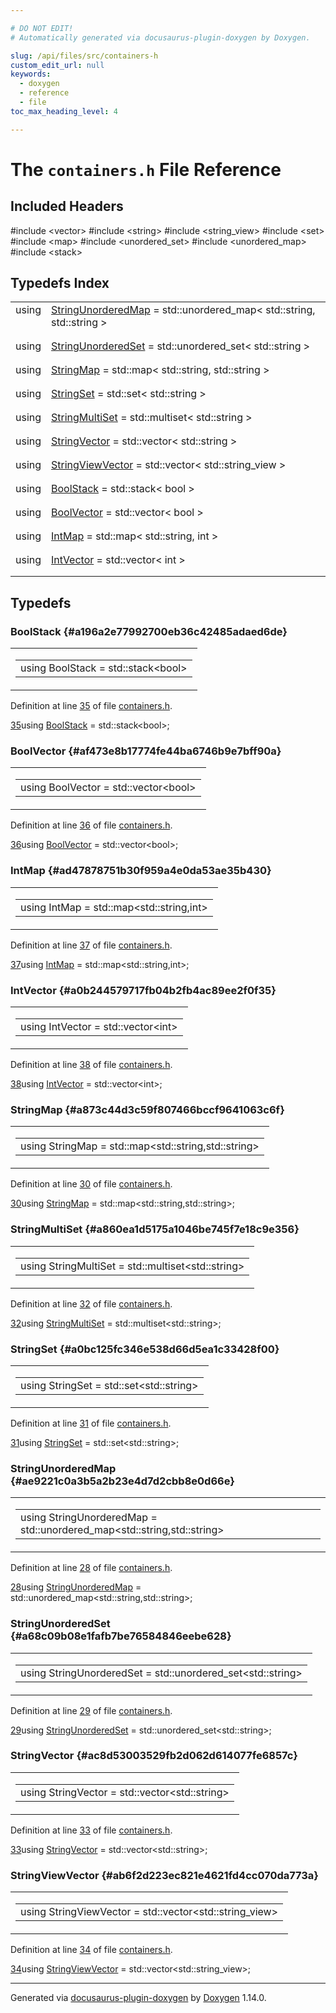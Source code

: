 ```yaml
---

# DO NOT EDIT!
# Automatically generated via docusaurus-plugin-doxygen by Doxygen.

slug: /api/files/src/containers-h
custom_edit_url: null
keywords:
  - doxygen
  - reference
  - file
toc_max_heading_level: 4

---
```


<div class="doxyPage">

# The `containers.h` File Reference



## Included Headers

<div class="doxyIncludesList">#include &lt;vector&gt;
#include &lt;string&gt;
#include &lt;string_view&gt;
#include &lt;set&gt;
#include &lt;map&gt;
#include &lt;unordered_set&gt;
#include &lt;unordered_map&gt;
#include &lt;stack&gt;
</div>

## Typedefs Index

<table class="doxyMembersIndex">

<tr class="doxyMemberIndexItem">
<td class="doxyMemberIndexItemType" align="left" valign="top">using</td>
<td class="doxyMemberIndexItemName" align="left" valign="top"><a href="#ae9221c0a3b5a2b23e4d7d2cbb8e0d66e">StringUnorderedMap</a> = std::unordered_map&lt; std::string, std::string &gt;</td>
</tr>
<tr class="doxyMemberIndexDescription">
<td class="doxyMemberIndexDescriptionLeft"></td>
<td class="doxyMemberIndexDescriptionRight">
</td>
</tr>
<tr class="doxyMemberIndexSeparator">
<td class="doxyMemberIndexSeparator" colspan="2"></td>
</tr>

<tr class="doxyMemberIndexItem">
<td class="doxyMemberIndexItemType" align="left" valign="top">using</td>
<td class="doxyMemberIndexItemName" align="left" valign="top"><a href="#a68c09b08e1fafb7be76584846eebe628">StringUnorderedSet</a> = std::unordered_set&lt; std::string &gt;</td>
</tr>
<tr class="doxyMemberIndexDescription">
<td class="doxyMemberIndexDescriptionLeft"></td>
<td class="doxyMemberIndexDescriptionRight">
</td>
</tr>
<tr class="doxyMemberIndexSeparator">
<td class="doxyMemberIndexSeparator" colspan="2"></td>
</tr>

<tr class="doxyMemberIndexItem">
<td class="doxyMemberIndexItemType" align="left" valign="top">using</td>
<td class="doxyMemberIndexItemName" align="left" valign="top"><a href="#a873c44d3c59f807466bccf9641063c6f">StringMap</a> = std::map&lt; std::string, std::string &gt;</td>
</tr>
<tr class="doxyMemberIndexDescription">
<td class="doxyMemberIndexDescriptionLeft"></td>
<td class="doxyMemberIndexDescriptionRight">
</td>
</tr>
<tr class="doxyMemberIndexSeparator">
<td class="doxyMemberIndexSeparator" colspan="2"></td>
</tr>

<tr class="doxyMemberIndexItem">
<td class="doxyMemberIndexItemType" align="left" valign="top">using</td>
<td class="doxyMemberIndexItemName" align="left" valign="top"><a href="#a0bc125fc346e538d66d5ea1c33428f00">StringSet</a> = std::set&lt; std::string &gt;</td>
</tr>
<tr class="doxyMemberIndexDescription">
<td class="doxyMemberIndexDescriptionLeft"></td>
<td class="doxyMemberIndexDescriptionRight">
</td>
</tr>
<tr class="doxyMemberIndexSeparator">
<td class="doxyMemberIndexSeparator" colspan="2"></td>
</tr>

<tr class="doxyMemberIndexItem">
<td class="doxyMemberIndexItemType" align="left" valign="top">using</td>
<td class="doxyMemberIndexItemName" align="left" valign="top"><a href="#a860ea1d5175a1046be745f7e18c9e356">StringMultiSet</a> = std::multiset&lt; std::string &gt;</td>
</tr>
<tr class="doxyMemberIndexDescription">
<td class="doxyMemberIndexDescriptionLeft"></td>
<td class="doxyMemberIndexDescriptionRight">
</td>
</tr>
<tr class="doxyMemberIndexSeparator">
<td class="doxyMemberIndexSeparator" colspan="2"></td>
</tr>

<tr class="doxyMemberIndexItem">
<td class="doxyMemberIndexItemType" align="left" valign="top">using</td>
<td class="doxyMemberIndexItemName" align="left" valign="top"><a href="#ac8d53003529fb2d062d614077fe6857c">StringVector</a> = std::vector&lt; std::string &gt;</td>
</tr>
<tr class="doxyMemberIndexDescription">
<td class="doxyMemberIndexDescriptionLeft"></td>
<td class="doxyMemberIndexDescriptionRight">
</td>
</tr>
<tr class="doxyMemberIndexSeparator">
<td class="doxyMemberIndexSeparator" colspan="2"></td>
</tr>

<tr class="doxyMemberIndexItem">
<td class="doxyMemberIndexItemType" align="left" valign="top">using</td>
<td class="doxyMemberIndexItemName" align="left" valign="top"><a href="#ab6f2d223ec821e4621fd4cc070da773a">StringViewVector</a> = std::vector&lt; std::string_view &gt;</td>
</tr>
<tr class="doxyMemberIndexDescription">
<td class="doxyMemberIndexDescriptionLeft"></td>
<td class="doxyMemberIndexDescriptionRight">
</td>
</tr>
<tr class="doxyMemberIndexSeparator">
<td class="doxyMemberIndexSeparator" colspan="2"></td>
</tr>

<tr class="doxyMemberIndexItem">
<td class="doxyMemberIndexItemType" align="left" valign="top">using</td>
<td class="doxyMemberIndexItemName" align="left" valign="top"><a href="#a196a2e77992700eb36c42485adaed6de">BoolStack</a> = std::stack&lt; bool &gt;</td>
</tr>
<tr class="doxyMemberIndexDescription">
<td class="doxyMemberIndexDescriptionLeft"></td>
<td class="doxyMemberIndexDescriptionRight">
</td>
</tr>
<tr class="doxyMemberIndexSeparator">
<td class="doxyMemberIndexSeparator" colspan="2"></td>
</tr>

<tr class="doxyMemberIndexItem">
<td class="doxyMemberIndexItemType" align="left" valign="top">using</td>
<td class="doxyMemberIndexItemName" align="left" valign="top"><a href="#af473e8b17774fe44ba6746b9e7bff90a">BoolVector</a> = std::vector&lt; bool &gt;</td>
</tr>
<tr class="doxyMemberIndexDescription">
<td class="doxyMemberIndexDescriptionLeft"></td>
<td class="doxyMemberIndexDescriptionRight">
</td>
</tr>
<tr class="doxyMemberIndexSeparator">
<td class="doxyMemberIndexSeparator" colspan="2"></td>
</tr>

<tr class="doxyMemberIndexItem">
<td class="doxyMemberIndexItemType" align="left" valign="top">using</td>
<td class="doxyMemberIndexItemName" align="left" valign="top"><a href="#ad47878751b30f959a4e0da53ae35b430">IntMap</a> = std::map&lt; std::string, int &gt;</td>
</tr>
<tr class="doxyMemberIndexDescription">
<td class="doxyMemberIndexDescriptionLeft"></td>
<td class="doxyMemberIndexDescriptionRight">
</td>
</tr>
<tr class="doxyMemberIndexSeparator">
<td class="doxyMemberIndexSeparator" colspan="2"></td>
</tr>

<tr class="doxyMemberIndexItem">
<td class="doxyMemberIndexItemType" align="left" valign="top">using</td>
<td class="doxyMemberIndexItemName" align="left" valign="top"><a href="#a0b244579717fb04b2fb4ac89ee2f0f35">IntVector</a> = std::vector&lt; int &gt;</td>
</tr>
<tr class="doxyMemberIndexDescription">
<td class="doxyMemberIndexDescriptionLeft"></td>
<td class="doxyMemberIndexDescriptionRight">
</td>
</tr>
<tr class="doxyMemberIndexSeparator">
<td class="doxyMemberIndexSeparator" colspan="2"></td>
</tr>

</table>


<div class="doxySectionDef">

## Typedefs

### BoolStack {#a196a2e77992700eb36c42485adaed6de}

<div class="doxyMemberItem">
<div class="doxyMemberProto">
<table class="doxyMemberLabels">
<tr class="doxyMemberLabels">
<td class="doxyMemberLabelsLeft">
<table class="doxyMemberName">
<tr>
<td class="doxyMemberName">using BoolStack =  std::stack&lt;bool&gt;</td>
</tr>
</table>
</td>
</tr>
</table>
</div>
<div class="doxyMemberDoc">


<p>Definition at line <a href="#l00035">35</a> of file <a href="/web-doxygen/docs/api/files/src/containers-h">containers.h</a>.</p>

<div class="doxyProgramListing">

<div class="doxyCodeLine"><span class="doxyLineNumber"><a href="#a196a2e77992700eb36c42485adaed6de">35</a></span><span class="doxyLineContent"><span class="doxyHighlightKeyword">using </span><span class="doxyHighlight"><a href="#a196a2e77992700eb36c42485adaed6de">BoolStack</a>          = std::stack&lt;bool&gt;;</span></span></div>

</div>

</div>
</div>

### BoolVector {#af473e8b17774fe44ba6746b9e7bff90a}

<div class="doxyMemberItem">
<div class="doxyMemberProto">
<table class="doxyMemberLabels">
<tr class="doxyMemberLabels">
<td class="doxyMemberLabelsLeft">
<table class="doxyMemberName">
<tr>
<td class="doxyMemberName">using BoolVector =  std::vector&lt;bool&gt;</td>
</tr>
</table>
</td>
</tr>
</table>
</div>
<div class="doxyMemberDoc">


<p>Definition at line <a href="#l00036">36</a> of file <a href="/web-doxygen/docs/api/files/src/containers-h">containers.h</a>.</p>

<div class="doxyProgramListing">

<div class="doxyCodeLine"><span class="doxyLineNumber"><a href="#af473e8b17774fe44ba6746b9e7bff90a">36</a></span><span class="doxyLineContent"><span class="doxyHighlightKeyword">using </span><span class="doxyHighlight"><a href="#af473e8b17774fe44ba6746b9e7bff90a">BoolVector</a>         = std::vector&lt;bool&gt;;</span></span></div>

</div>

</div>
</div>

### IntMap {#ad47878751b30f959a4e0da53ae35b430}

<div class="doxyMemberItem">
<div class="doxyMemberProto">
<table class="doxyMemberLabels">
<tr class="doxyMemberLabels">
<td class="doxyMemberLabelsLeft">
<table class="doxyMemberName">
<tr>
<td class="doxyMemberName">using IntMap =  std::map&lt;std::string,int&gt;</td>
</tr>
</table>
</td>
</tr>
</table>
</div>
<div class="doxyMemberDoc">


<p>Definition at line <a href="#l00037">37</a> of file <a href="/web-doxygen/docs/api/files/src/containers-h">containers.h</a>.</p>

<div class="doxyProgramListing">

<div class="doxyCodeLine"><span class="doxyLineNumber"><a href="#ad47878751b30f959a4e0da53ae35b430">37</a></span><span class="doxyLineContent"><span class="doxyHighlightKeyword">using </span><span class="doxyHighlight"><a href="#ad47878751b30f959a4e0da53ae35b430">IntMap</a>             = std::map&lt;std::string,int&gt;;</span></span></div>

</div>

</div>
</div>

### IntVector {#a0b244579717fb04b2fb4ac89ee2f0f35}

<div class="doxyMemberItem">
<div class="doxyMemberProto">
<table class="doxyMemberLabels">
<tr class="doxyMemberLabels">
<td class="doxyMemberLabelsLeft">
<table class="doxyMemberName">
<tr>
<td class="doxyMemberName">using IntVector =  std::vector&lt;int&gt;</td>
</tr>
</table>
</td>
</tr>
</table>
</div>
<div class="doxyMemberDoc">


<p>Definition at line <a href="#l00038">38</a> of file <a href="/web-doxygen/docs/api/files/src/containers-h">containers.h</a>.</p>

<div class="doxyProgramListing">

<div class="doxyCodeLine"><span class="doxyLineNumber"><a href="#a0b244579717fb04b2fb4ac89ee2f0f35">38</a></span><span class="doxyLineContent"><span class="doxyHighlightKeyword">using </span><span class="doxyHighlight"><a href="#a0b244579717fb04b2fb4ac89ee2f0f35">IntVector</a>          = std::vector&lt;int&gt;;</span></span></div>

</div>

</div>
</div>

### StringMap {#a873c44d3c59f807466bccf9641063c6f}

<div class="doxyMemberItem">
<div class="doxyMemberProto">
<table class="doxyMemberLabels">
<tr class="doxyMemberLabels">
<td class="doxyMemberLabelsLeft">
<table class="doxyMemberName">
<tr>
<td class="doxyMemberName">using StringMap =  std::map&lt;std::string,std::string&gt;</td>
</tr>
</table>
</td>
</tr>
</table>
</div>
<div class="doxyMemberDoc">


<p>Definition at line <a href="#l00030">30</a> of file <a href="/web-doxygen/docs/api/files/src/containers-h">containers.h</a>.</p>

<div class="doxyProgramListing">

<div class="doxyCodeLine"><span class="doxyLineNumber"><a href="#a873c44d3c59f807466bccf9641063c6f">30</a></span><span class="doxyLineContent"><span class="doxyHighlightKeyword">using </span><span class="doxyHighlight"><a href="#a873c44d3c59f807466bccf9641063c6f">StringMap</a>          = std::map&lt;std::string,std::string&gt;;</span></span></div>

</div>

</div>
</div>

### StringMultiSet {#a860ea1d5175a1046be745f7e18c9e356}

<div class="doxyMemberItem">
<div class="doxyMemberProto">
<table class="doxyMemberLabels">
<tr class="doxyMemberLabels">
<td class="doxyMemberLabelsLeft">
<table class="doxyMemberName">
<tr>
<td class="doxyMemberName">using StringMultiSet =  std::multiset&lt;std::string&gt;</td>
</tr>
</table>
</td>
</tr>
</table>
</div>
<div class="doxyMemberDoc">


<p>Definition at line <a href="#l00032">32</a> of file <a href="/web-doxygen/docs/api/files/src/containers-h">containers.h</a>.</p>

<div class="doxyProgramListing">

<div class="doxyCodeLine"><span class="doxyLineNumber"><a href="#a860ea1d5175a1046be745f7e18c9e356">32</a></span><span class="doxyLineContent"><span class="doxyHighlightKeyword">using </span><span class="doxyHighlight"><a href="#a860ea1d5175a1046be745f7e18c9e356">StringMultiSet</a>     = std::multiset&lt;std::string&gt;;</span></span></div>

</div>

</div>
</div>

### StringSet {#a0bc125fc346e538d66d5ea1c33428f00}

<div class="doxyMemberItem">
<div class="doxyMemberProto">
<table class="doxyMemberLabels">
<tr class="doxyMemberLabels">
<td class="doxyMemberLabelsLeft">
<table class="doxyMemberName">
<tr>
<td class="doxyMemberName">using StringSet =  std::set&lt;std::string&gt;</td>
</tr>
</table>
</td>
</tr>
</table>
</div>
<div class="doxyMemberDoc">


<p>Definition at line <a href="#l00031">31</a> of file <a href="/web-doxygen/docs/api/files/src/containers-h">containers.h</a>.</p>

<div class="doxyProgramListing">

<div class="doxyCodeLine"><span class="doxyLineNumber"><a href="#a0bc125fc346e538d66d5ea1c33428f00">31</a></span><span class="doxyLineContent"><span class="doxyHighlightKeyword">using </span><span class="doxyHighlight"><a href="#a0bc125fc346e538d66d5ea1c33428f00">StringSet</a>          = std::set&lt;std::string&gt;;</span></span></div>

</div>

</div>
</div>

### StringUnorderedMap {#ae9221c0a3b5a2b23e4d7d2cbb8e0d66e}

<div class="doxyMemberItem">
<div class="doxyMemberProto">
<table class="doxyMemberLabels">
<tr class="doxyMemberLabels">
<td class="doxyMemberLabelsLeft">
<table class="doxyMemberName">
<tr>
<td class="doxyMemberName">using StringUnorderedMap =  std::unordered_map&lt;std::string,std::string&gt;</td>
</tr>
</table>
</td>
</tr>
</table>
</div>
<div class="doxyMemberDoc">


<p>Definition at line <a href="#l00028">28</a> of file <a href="/web-doxygen/docs/api/files/src/containers-h">containers.h</a>.</p>

<div class="doxyProgramListing">

<div class="doxyCodeLine"><span class="doxyLineNumber"><a href="#ae9221c0a3b5a2b23e4d7d2cbb8e0d66e">28</a></span><span class="doxyLineContent"><span class="doxyHighlightKeyword">using </span><span class="doxyHighlight"><a href="#ae9221c0a3b5a2b23e4d7d2cbb8e0d66e">StringUnorderedMap</a> = std::unordered_map&lt;std::string,std::string&gt;;</span></span></div>

</div>

</div>
</div>

### StringUnorderedSet {#a68c09b08e1fafb7be76584846eebe628}

<div class="doxyMemberItem">
<div class="doxyMemberProto">
<table class="doxyMemberLabels">
<tr class="doxyMemberLabels">
<td class="doxyMemberLabelsLeft">
<table class="doxyMemberName">
<tr>
<td class="doxyMemberName">using StringUnorderedSet =  std::unordered_set&lt;std::string&gt;</td>
</tr>
</table>
</td>
</tr>
</table>
</div>
<div class="doxyMemberDoc">


<p>Definition at line <a href="#l00029">29</a> of file <a href="/web-doxygen/docs/api/files/src/containers-h">containers.h</a>.</p>

<div class="doxyProgramListing">

<div class="doxyCodeLine"><span class="doxyLineNumber"><a href="#a68c09b08e1fafb7be76584846eebe628">29</a></span><span class="doxyLineContent"><span class="doxyHighlightKeyword">using </span><span class="doxyHighlight"><a href="#a68c09b08e1fafb7be76584846eebe628">StringUnorderedSet</a> = std::unordered_set&lt;std::string&gt;;</span></span></div>

</div>

</div>
</div>

### StringVector {#ac8d53003529fb2d062d614077fe6857c}

<div class="doxyMemberItem">
<div class="doxyMemberProto">
<table class="doxyMemberLabels">
<tr class="doxyMemberLabels">
<td class="doxyMemberLabelsLeft">
<table class="doxyMemberName">
<tr>
<td class="doxyMemberName">using StringVector =  std::vector&lt;std::string&gt;</td>
</tr>
</table>
</td>
</tr>
</table>
</div>
<div class="doxyMemberDoc">


<p>Definition at line <a href="#l00033">33</a> of file <a href="/web-doxygen/docs/api/files/src/containers-h">containers.h</a>.</p>

<div class="doxyProgramListing">

<div class="doxyCodeLine"><span class="doxyLineNumber"><a href="#ac8d53003529fb2d062d614077fe6857c">33</a></span><span class="doxyLineContent"><span class="doxyHighlightKeyword">using </span><span class="doxyHighlight"><a href="#ac8d53003529fb2d062d614077fe6857c">StringVector</a>       = std::vector&lt;std::string&gt;;</span></span></div>

</div>

</div>
</div>

### StringViewVector {#ab6f2d223ec821e4621fd4cc070da773a}

<div class="doxyMemberItem">
<div class="doxyMemberProto">
<table class="doxyMemberLabels">
<tr class="doxyMemberLabels">
<td class="doxyMemberLabelsLeft">
<table class="doxyMemberName">
<tr>
<td class="doxyMemberName">using StringViewVector =  std::vector&lt;std::string_view&gt;</td>
</tr>
</table>
</td>
</tr>
</table>
</div>
<div class="doxyMemberDoc">


<p>Definition at line <a href="#l00034">34</a> of file <a href="/web-doxygen/docs/api/files/src/containers-h">containers.h</a>.</p>

<div class="doxyProgramListing">

<div class="doxyCodeLine"><span class="doxyLineNumber"><a href="#ab6f2d223ec821e4621fd4cc070da773a">34</a></span><span class="doxyLineContent"><span class="doxyHighlightKeyword">using </span><span class="doxyHighlight"><a href="#ab6f2d223ec821e4621fd4cc070da773a">StringViewVector</a>   = std::vector&lt;std::string_view&gt;;</span></span></div>

</div>

</div>
</div>

</div>

<hr/>

<p class="doxyGeneratedBy">Generated via <a href="https://github.com/xpack/docusaurus-plugin-doxygen">docusaurus-plugin-doxygen</a> by <a href="https://www.doxygen.nl">Doxygen</a> 1.14.0.</p>

</div>
